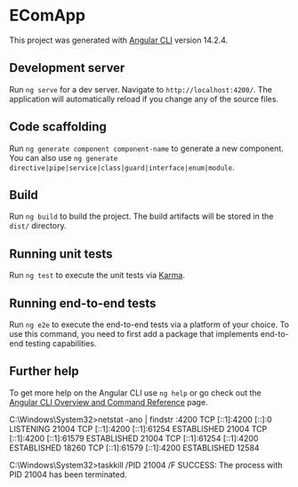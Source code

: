 # EComApp

This project was generated with [Angular CLI](https://github.com/angular/angular-cli) version 14.2.4.

## Development server

Run `ng serve` for a dev server. Navigate to `http://localhost:4200/`. The application will automatically reload if you change any of the source files.

## Code scaffolding

Run `ng generate component component-name` to generate a new component. You can also use `ng generate directive|pipe|service|class|guard|interface|enum|module`.

## Build

Run `ng build` to build the project. The build artifacts will be stored in the `dist/` directory.

## Running unit tests

Run `ng test` to execute the unit tests via [Karma](https://karma-runner.github.io).

## Running end-to-end tests

Run `ng e2e` to execute the end-to-end tests via a platform of your choice. To use this command, you need to first add a package that implements end-to-end testing capabilities.

## Further help

To get more help on the Angular CLI use `ng help` or go check out the [Angular CLI Overview and Command Reference](https://angular.io/cli) page.

C:\Windows\System32>netstat -ano | findstr :4200
  TCP    [::1]:4200             [::]:0                 LISTENING       21004
  TCP    [::1]:4200             [::1]:61254            ESTABLISHED     21004
  TCP    [::1]:4200             [::1]:61579            ESTABLISHED     21004
  TCP    [::1]:61254            [::1]:4200             ESTABLISHED     18260
  TCP    [::1]:61579            [::1]:4200             ESTABLISHED     12584

C:\Windows\System32>taskkill /PID 21004 /F
SUCCESS: The process with PID 21004 has been terminated.